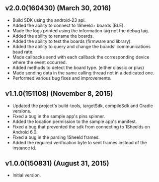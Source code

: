 ## v2.0.0(160430) (March 30, 2016)
  - Build SDK using the android-23 api.
  - Added the ability to connect to 1Sheeld+ boards (BLE).
  - Made the logs printed using the information tag not the debug tag.
  - Added the ability to rename the boards.
  - Added the ability to test the boards (firmware and library).
  - Added the ability to query and change the boards’ communications baud rate.
  - Made callbacks send with each callback the corresponding device where the event occurred.
  - Added methods to detect the board type. (either classic or plus)
  - Made sending data in the same calling thread not in a dedicated one.
  - Performed various bug fixes and improvements.

## v1.1.0(151108) (November 8, 2015)
  - Updated the project's build-tools, targetSdk, compileSdk and Gradle versions.
  - Fixed a bug in the sample app's pins spinner.
  - Added the location permission to the sample app's manifest.
  - Fixed a bug that prevented the sdk from connecting to 1Sheelds on Android 6.0.
  - Fixed a bug in the parsing 1Sheeld frames.
  - Added the required verification byte to sent frames instead of the instance id.

## v1.0.0(150831) (August 31, 2015)
 - Initial version.